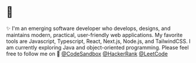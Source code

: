 # 👋

<!--
**sydneehaley/sydneehaley** is a ✨ _special_ ✨ repository because its `README.md` (this file) appears on your GitHub profile.

Here are some ideas to get you started:

- 🔭 I’m currently working on ...
- 🌱 I’m currently learning ...
- 👯 I’m looking to collaborate on ...
- 🤔 I’m looking for help with ...
- 💬 Ask me about ...
- 📫 How to reach me: ...
- 😄 Pronouns: ...
- ⚡ Fun fact: ...
-->

✨ I'm an emerging software developer who develops, designs, and maintains modern, practical, user-friendly web applications. My favorite tools are Javascript, Typescript, React, Next.js, Node.js, and TailwindCSS. I am currently exploring Java and object-oriented programming. Please feel free to follow me on 🎉 [@CodeSandbox](https://codesandbox.io/u/sydneehaley) [@HackerRank](https://www.hackerrank.com/sydneehaley) [@LeetCode](https://leetcode.com/sydneehaley) 
